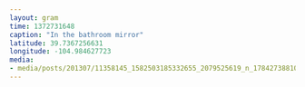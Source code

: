 ```yaml
---
layout: gram
time: 1372731648
caption: "In the bathroom mirror"
latitude: 39.7367256631
longitude: -104.984627723
media:
- media/posts/201307/11358145_1582503185332655_2079525619_n_17842738810000351.jpg
---
```

